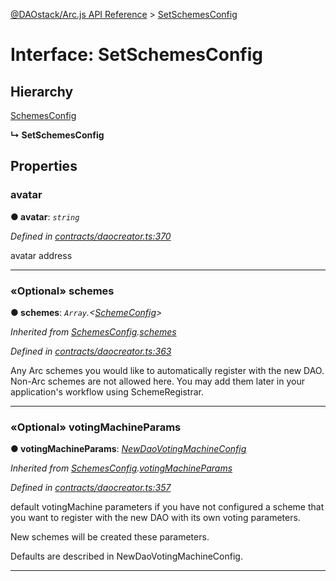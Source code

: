 [@DAOstack/Arc.js API Reference](../README.md) > [SetSchemesConfig](../interfaces/setschemesconfig.md)



# Interface: SetSchemesConfig

## Hierarchy


 [SchemesConfig](schemesconfig.md)

**↳ SetSchemesConfig**








## Properties
<a id="avatar"></a>

###  avatar

**●  avatar**:  *`string`* 

*Defined in [contracts/daocreator.ts:370](https://github.com/daostack/arc.js/blob/6909d59/lib/contracts/daocreator.ts#L370)*



avatar address




___

<a id="schemes"></a>

### «Optional» schemes

**●  schemes**:  *`Array`.<[SchemeConfig](schemeconfig.md)>* 

*Inherited from [SchemesConfig](schemesconfig.md).[schemes](schemesconfig.md#schemes)*

*Defined in [contracts/daocreator.ts:363](https://github.com/daostack/arc.js/blob/6909d59/lib/contracts/daocreator.ts#L363)*



Any Arc schemes you would like to automatically register with the new DAO. Non-Arc schemes are not allowed here. You may add them later in your application's workflow using SchemeRegistrar.




___

<a id="votingmachineparams"></a>

### «Optional» votingMachineParams

**●  votingMachineParams**:  *[NewDaoVotingMachineConfig](newdaovotingmachineconfig.md)* 

*Inherited from [SchemesConfig](schemesconfig.md).[votingMachineParams](schemesconfig.md#votingmachineparams)*

*Defined in [contracts/daocreator.ts:357](https://github.com/daostack/arc.js/blob/6909d59/lib/contracts/daocreator.ts#L357)*



default votingMachine parameters if you have not configured a scheme that you want to register with the new DAO with its own voting parameters.

New schemes will be created these parameters.

Defaults are described in NewDaoVotingMachineConfig.




___


